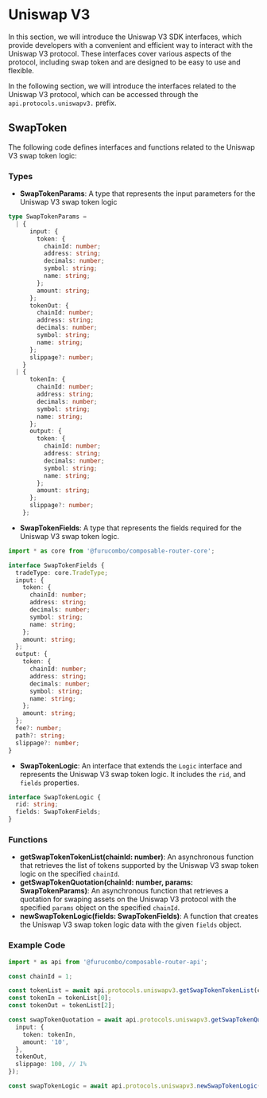 # Uniswap V3

In this section, we will introduce the Uniswap V3 SDK interfaces, which provide developers with a convenient and efficient way to interact with the Uniswap V3 protocol. These interfaces cover various aspects of the protocol, including swap token and are designed to be easy to use and flexible.

In the following section, we will introduce the interfaces related to the Uniswap V3 protocol, which can be accessed through the `api.protocols.uniswapv3.` prefix.

## SwapToken

The following code defines interfaces and functions related to the Uniswap V3 swap token logic:

### Types

* **SwapTokenParams**: A type that represents the input parameters for the Uniswap V3 swap token logic

```typescript
type SwapTokenParams =
  | {
      input: {
        token: {
          chainId: number;
          address: string;
          decimals: number;
          symbol: string;
          name: string;
        };
        amount: string;
      };
      tokenOut: {
        chainId: number;
        address: string;
        decimals: number;
        symbol: string;
        name: string;
      };
      slippage?: number;
    }
  | {
      tokenIn: {
        chainId: number;
        address: string;
        decimals: number;
        symbol: string;
        name: string;
      };
      output: {
        token: {
          chainId: number;
          address: string;
          decimals: number;
          symbol: string;
          name: string;
        };
        amount: string;
      };
      slippage?: number;
    };
```

* **SwapTokenFields**: A type that represents the fields required for the Uniswap V3 swap token logic.

```typescript
import * as core from '@furucombo/composable-router-core';

interface SwapTokenFields {
  tradeType: core.TradeType;
  input: {
    token: {
      chainId: number;
      address: string;
      decimals: number;
      symbol: string;
      name: string;
    };
    amount: string;
  };
  output: {
    token: {
      chainId: number;
      address: string;
      decimals: number;
      symbol: string;
      name: string;
    };
    amount: string;
  };
  fee?: number;
  path?: string;
  slippage?: number;
}
```

* **SwapTokenLogic**: An interface that extends the `Logic` interface and represents the Uniswap V3 swap token logic. It includes the `rid`, and `fields` properties.

```typescript
interface SwapTokenLogic {
  rid: string;
  fields: SwapTokenFields;
}
```

### Functions

* **getSwapTokenTokenList(chainId: number)**: An asynchronous function that retrieves the list of tokens supported by the Uniswap V3 swap token logic on the specified `chainId`.
* **getSwapTokenQuotation(chainId: number, params: SwapTokenParams)**: An asynchronous function that retrieves a quotation for swaping assets on the Uniswap V3 protocol with the specified `params` object on the specified `chainId`.
* **newSwapTokenLogic(fields: SwapTokenFields)**: A function that creates the Uniswap V3 swap token logic data with the given `fields` object.

### Example Code

```typescript
import * as api from '@furucombo/composable-router-api';

const chainId = 1;

const tokenList = await api.protocols.uniswapv3.getSwapTokenTokenList(chainId);
const tokenIn = tokenList[0];
const tokenOut = tokenList[2];

const swapTokenQuotation = await api.protocols.uniswapv3.getSwapTokenQuotation(chainId, {
  input: {
    token: tokenIn,
    amount: '10',
  },
  tokenOut,
  slippage: 100, // 1%
});

const swapTokenLogic = await api.protocols.uniswapv3.newSwapTokenLogic(swapTokenQuotation);
```
